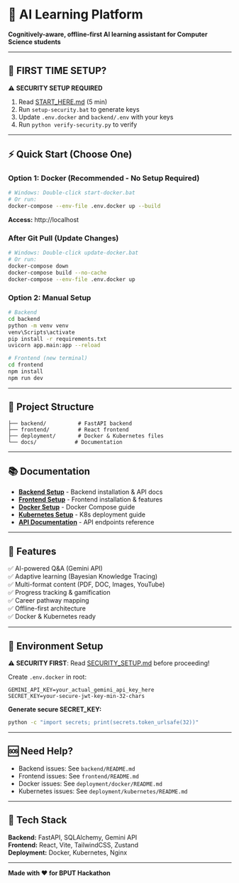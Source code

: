 # 🚀 AI Learning Platform

**Cognitively-aware, offline-first AI learning assistant for Computer Science students**

---

## 🚨 FIRST TIME SETUP?

⚠️ **SECURITY SETUP REQUIRED**

1. Read [START_HERE.md](START_HERE.md) (5 min)
2. Run `setup-security.bat` to generate keys
3. Update `.env.docker` and `backend/.env` with your keys
4. Run `python verify-security.py` to verify

---

## ⚡ Quick Start (Choose One)

### Option 1: Docker (Recommended - No Setup Required)
```bash
# Windows: Double-click start-docker.bat
# Or run:
docker-compose --env-file .env.docker up --build
```
**Access:** http://localhost

### After Git Pull (Update Changes)
```bash
# Windows: Double-click update-docker.bat
# Or run:
docker-compose down
docker-compose build --no-cache
docker-compose --env-file .env.docker up
```

### Option 2: Manual Setup
```bash
# Backend
cd backend
python -m venv venv
venv\Scripts\activate
pip install -r requirements.txt
uvicorn app.main:app --reload

# Frontend (new terminal)
cd frontend
npm install
npm run dev
```

---

## 📁 Project Structure

```
├── backend/          # FastAPI backend
├── frontend/         # React frontend
├── deployment/       # Docker & Kubernetes files
└── docs/            # Documentation
```

---

## 📚 Documentation

- **[Backend Setup](backend/README.md)** - Backend installation & API docs
- **[Frontend Setup](frontend/README.md)** - Frontend installation & features
- **[Docker Setup](deployment/docker/README.md)** - Docker Compose guide
- **[Kubernetes Setup](deployment/kubernetes/README.md)** - K8s deployment guide
- **[API Documentation](docs/API.md)** - API endpoints reference

---

## 🎯 Features

✅ AI-powered Q&A (Gemini API)  
✅ Adaptive learning (Bayesian Knowledge Tracing)  
✅ Multi-format content (PDF, DOC, Images, YouTube)  
✅ Progress tracking & gamification  
✅ Career pathway mapping  
✅ Offline-first architecture  
✅ Docker & Kubernetes ready  

---

## 🔑 Environment Setup

⚠️ **SECURITY FIRST**: Read [SECURITY_SETUP.md](SECURITY_SETUP.md) before proceeding!

Create `.env.docker` in root:
```env
GEMINI_API_KEY=your_actual_gemini_api_key_here
SECRET_KEY=your-secure-jwt-key-min-32-chars
```

**Generate secure SECRET_KEY:**
```bash
python -c "import secrets; print(secrets.token_urlsafe(32))"
```

---

## 🆘 Need Help?

- Backend issues: See `backend/README.md`
- Frontend issues: See `frontend/README.md`
- Docker issues: See `deployment/docker/README.md`
- Kubernetes issues: See `deployment/kubernetes/README.md`

---

## 🎉 Tech Stack

**Backend:** FastAPI, SQLAlchemy, Gemini API  
**Frontend:** React, Vite, TailwindCSS, Zustand  
**Deployment:** Docker, Kubernetes, Nginx  

---

**Made with ❤️ for BPUT Hackathon**
